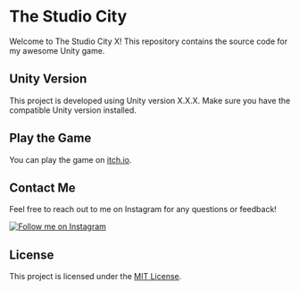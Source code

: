 # The Studio City 

Welcome to The Studio City X! This repository contains the source code for my awesome Unity game.

## Unity Version

This project is developed using Unity version X.X.X. Make sure you have the compatible Unity version installed.

## Play the Game

You can play the game on [itch.io](https://thestudiocity.itch.io/).

## Contact Me

Feel free to reach out to me on Instagram for any questions or feedback!

[![Follow me on Instagram](https://img.shields.io/badge/Follow%20on%20Instagram-%40thestudiocityx-orange)](https://www.instagram.com/thestudiocityx)

## License

This project is licensed under the [MIT License](LICENSE).
